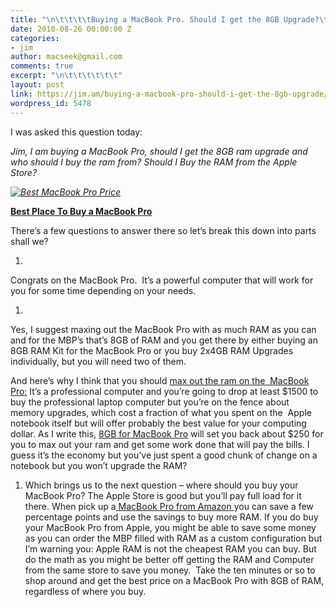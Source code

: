 ```yaml
---
title: "\n\t\t\t\tBuying a MacBook Pro. Should I get the 8GB Upgrade?\t\t"
date: 2010-08-26 00:00:00 Z
categories:
- jim
author: macseek@gmail.com
comments: true
excerpt: "\n\t\t\t\t\t\t"
layout: post
link: https://jim.am/buying-a-macbook-pro-should-i-get-the-8gb-upgrade/
wordpress_id: 5478
---
```


I was asked this question today:




_Jim, I am buying a MacBook Pro, should I get the 8GB ram upgrade and who should I buy the ram from? Should I Buy the RAM from the Apple Store?_




_[![Best MacBook Pro Price](http://www.jim.am/wp-content/uploads/2011/03/Screen-shot-2011-03-24-at-7.39.14-AM1.png)](http://www.amazon.com/gp/product/B002QQ8H8I/ref=as_li_ss_tl?ie=UTF8&tag=ramseeker-20&linkCode=as2&camp=1789&creative=390957&creativeASIN=B002QQ8H8I)_




**[Best Place To Buy a MacBook Pro](http://www.amazon.com/gp/product/B002QQ8H8I/ref=as_li_ss_tl?ie=UTF8&tag=ramseeker-20&linkCode=as2&camp=1789&creative=390957&creativeASIN=B002QQ8H8I)**




There’s a few questions to answer there so let’s break this down into parts shall we?






  1. 



Congrats on the MacBook Pro.  It’s a powerful computer that will work for you for some time depending on your needs.






  1. 



Yes, I suggest maxing out the MacBook Pro with as much RAM as you can and for the MBP’s that’s 8GB of RAM and you get there by either buying an 8GB RAM Kit for the MacBook Pro or you buy 2x4GB RAM Upgrades individually, but you will need two of them.




And here’s why I think that you should [max out the ram on the  MacBook Pro:](http://www.jim.am) It’s a professional computer and you’re going to drop at least $1500 to buy the professional laptop computer but you’re on the fence about memory upgrades, which cost a fraction of what you spent on the  Apple notebook itself but will offer probably the best value for your computing dollar. As I write this, [8GB for MacBook Pro](http://www.jim.am/memory/MacBook_Pro_KITS_(1066_DDR3)-8gb/) will set you back about $250 for you to max out your ram and get some work done that will pay the bills. I guess it’s the economy but you’ve just spent a good chunk of change on a notebook but you won’t upgrade the RAM?






  1. Which brings us to the next question – where should you buy your MacBook Pro? The Apple Store is good but you’ll pay full load for it there. When pick up a[ MacBook Pro from Amazon ](http://www.amazon.com/gp/redirect.html?ie=UTF8&location=http%3A%2F%2Fwww.amazon.com%2Fs%3Fie%3DUTF8%26x%3D0%26ref_%3Dnb_sb_noss%26fsc%3D6%26ih%3D8_0_0_0_0_1_1_0_0_1.3_102%26y%3D0%26field-keywords%3DMacBook%2520pro%26url%3Dsearch-alias%253Daps&tag=ramseeker-20&linkCode=ur2&camp=1789&creative=390957)you can save a few percentage points and use the savings to buy more RAM. If you do buy your MacBook Pro from Apple, you might be able to save some money as you can order the MBP filled with RAM as a custom configuration but I’m warning you: Apple RAM is not the cheapest RAM you can buy. But do the math as you might be better off getting the RAM and Computer from the same store to save you money.  Take the ten minutes or so to shop around and get the best price on a MacBook Pro with 8GB of RAM, regardless of where you buy.


		
